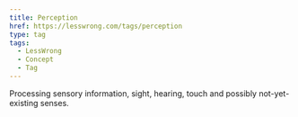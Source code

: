 ```yaml
---
title: Perception
href: https://lesswrong.com/tags/perception
type: tag
tags:
  - LessWrong
  - Concept
  - Tag
---
```


Processing sensory information, sight, hearing, touch and possibly not-yet-existing senses.